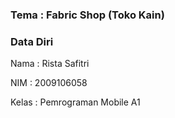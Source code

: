 ### Tema : Fabric Shop (Toko Kain)

### Data Diri

  Nama  : Rista Safitri

  NIM   : 2009106058

  Kelas : Pemrograman Mobile A1
